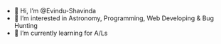 - 👋 Hi, I’m @Evindu-Shavinda
- 👀 I’m interested in Astronomy, Programming, Web Developing & Bug Hunting
- 🌱 I’m currently learning for A/Ls

<!---
Evindu-Shavinda/Evindu-Shavinda is a ✨ special ✨ repository because its `README.md` (this file) appears on your GitHub profile.
You can click the Preview link to take a look at your changes.
--->
